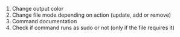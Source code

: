 1. Change output color
2. Change file mode depending on action (update, add or remove)
3. Command documentation
4. Check if command runs as sudo or not (only if the file requires it)

